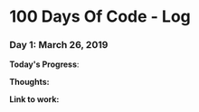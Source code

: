 # 100 Days Of Code - Log

### Day 1: March 26, 2019

**Today's Progress**: 

**Thoughts:** 

**Link to work:** 
